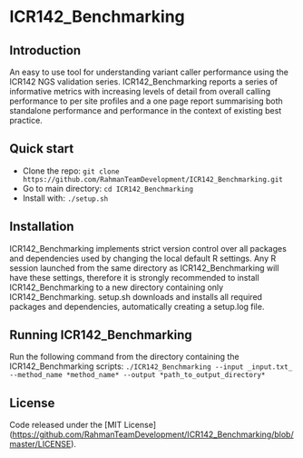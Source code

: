
# ICR142_Benchmarking


## Introduction
An easy to use tool for understanding variant caller performance using the ICR142 NGS validation series. 
ICR142_Benchmarking reports a series of informative metrics with increasing levels of detail from overall calling performance to per site profiles and a one page report summarising both standalone performance and performance in the context of existing best practice. 

## Quick start
- Clone the repo: `git clone https://github.com/RahmanTeamDevelopment/ICR142_Benchmarking.git`
- Go to main directory: `cd ICR142_Benchmarking`
- Install with: `./setup.sh`

## Installation
ICR142_Benchmarking implements strict version control over all packages and dependencies used by changing the local default R settings. Any R session launched from the same directory as ICR142_Benchmarking will have these settings, therefore it is strongly recommended to install ICR142_Benchmarking to a new directory containing only ICR142_Benchmarking.
setup.sh downloads and installs all required packages and dependencies, automatically creating a setup.log file.

## Running ICR142_Benchmarking
Run the following command from the directory containing the ICR142_Benchmarking scripts:
`./ICR142_Benchmarking --input _input.txt_ --method_name *method_name* --output *path_to_output_directory*`

## License
Code released under the [MIT License] (https://github.com/RahmanTeamDevelopment/ICR142_Benchmarking/blob/master/LICENSE).
